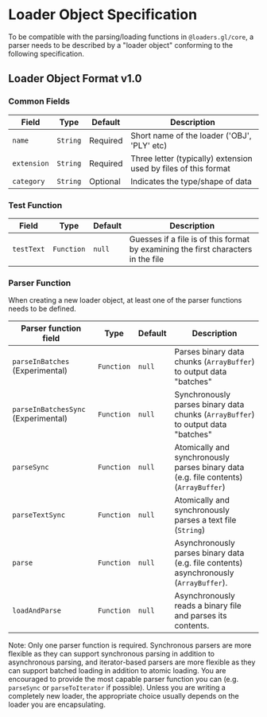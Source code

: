 # Loader Object Specification

To be compatible with the parsing/loading functions in `@loaders.gl/core`, a parser needs to be described by a "loader object" conforming to the following specification.

## Loader Object Format v1.0

### Common Fields

| Field       | Type     | Default  | Description                                                     |
| ----------- | -------- | -------- | --------------------------------------------------------------- |
| `name`      | `String` | Required | Short name of the loader ('OBJ', 'PLY' etc)                     |
| `extension` | `String` | Required | Three letter (typically) extension used by files of this format |
| `category`  | `String` | Optional | Indicates the type/shape of data                                |

### Test Function

| Field      | Type       | Default | Description                                                                       |
| ---------- | ---------- | ------- | --------------------------------------------------------------------------------- |
| `testText` | `Function` | `null`  | Guesses if a file is of this format by examining the first characters in the file |

### Parser Function

When creating a new loader object, at least one of the parser functions needs to be defined.

| Parser function field               | Type       | Default | Description                                                                            |
| ----------------------------------- | ---------- | ------- | -------------------------------------------------------------------------------------- |
| `parseInBatches` (Experimental)     | `Function` | `null`  | Parses binary data chunks (`ArrayBuffer`) to output data "batches"                     |
| `parseInBatchesSync` (Experimental) | `Function` | `null`  | Synchronously parses binary data chunks (`ArrayBuffer`) to output data "batches"       |
| `parseSync`                         | `Function` | `null`  | Atomically and synchronously parses binary data (e.g. file contents) (`ArrayBuffer`)   |
| `parseTextSync`                     | `Function` | `null`  | Atomically and synchronously parses a text file (`String`)                             |
| `parse`                             | `Function` | `null`  | Asynchronously parses binary data (e.g. file contents) asynchronously (`ArrayBuffer`). |
| `loadAndParse`                      | `Function` | `null`  | Asynchronously reads a binary file and parses its contents.                            |

Note: Only one parser function is required. Synchronous parsers are more flexible as they can support synchronous parsing in addition to asynchronous parsing, and iterator-based parsers are more flexible as they can support batched loading in addition to atomic loading. You are encouraged to provide the most capable parser function you can (e.g. `parseSync` or `parseToIterator` if possible). Unless you are writing a completely new loader, the appropriate choice usually depends on the loader you are encapsulating.

